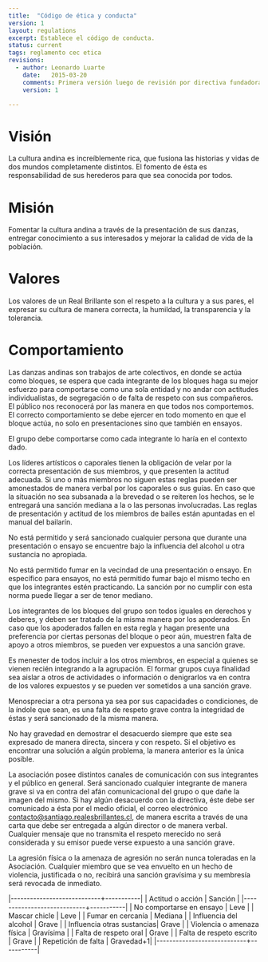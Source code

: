 ```yaml
---
title:  "Código de ética y conducta"
version: 1
layout: regulations
excerpt: Establece el código de conducta.
status: current
tags: reglamento cec etica
revisions:
  - author: Leonardo Luarte
    date:   2015-03-20
    comments: Primera versión luego de revisión por directiva fundadora.
    version: 1

---
```


Visión
=======

La cultura andina es increíblemente rica, que fusiona las historias y vidas de dos mundos completamente distintos.
El fomento de ésta es responsabilidad de sus herederos para que sea conocida por todos.

Misión
===========

Fomentar la cultura andina a través de la presentación de sus danzas, entregar conocimiento a sus interesados y mejorar la calidad de vida de la población.

Valores
============

Los valores de un Real Brillante son el respeto a la cultura y a sus pares, el expresar su cultura de manera correcta, la humildad, la transparencia y la tolerancia.

Comportamiento
===============

Las danzas andinas son trabajos de arte colectivos, en donde se actúa como bloques, se espera que cada integrante de los bloques haga su mejor esfuerzo para comportarse como una sola entidad y no andar con actitudes individualistas, de segregación o de falta de respeto con sus compañeros. El público nos reconocerá por las manera en que todos nos comportemos. El correcto comportamiento se debe ejercer en todo momento en que el bloque actúa, no solo en presentaciones sino que también en ensayos.

El grupo debe comportarse como cada integrante lo haría en el contexto dado.

Los líderes artísticos o caporales tienen la obligación de velar por la correcta presentación de sus miembros, y que presenten la actitud adecuada. Si uno o más miembros no siguen estas reglas pueden ser amonestados de manera verbal por los caporales o sus guías. En caso que la situación no sea subsanada a la brevedad o se reiteren los hechos, se le entregará una sanción mediana a la o las personas involucradas. Las reglas de presentación y actitud de los miembros de bailes están apuntadas en el manual del bailarín.

No está permitido y será sancionado cualquier persona que durante una presentación o ensayo se encuentre bajo la influencia del alcohol u otra sustancia no apropiada.

No está permitido fumar en la vecindad de una presentación o ensayo. En específico para ensayos, no está permitido fumar bajo el mismo techo en que los integrantes estén practicando. La sanción por no cumplir con esta norma puede llegar a ser de tenor mediano.

Los integrantes de los bloques del grupo son todos iguales en derechos y deberes, y deben ser tratado de la misma manera por los apoderados. En caso que los apoderados fallen en esta regla y hagan presente una preferencia por ciertas personas del bloque o peor aún, muestren falta de apoyo a otros miembros, se pueden ver expuestos a una sanción grave.

Es menester de todos incluir a los otros miembros, en especial a quienes se vienen recién integrando a la agrupación. El formar grupos cuya finalidad sea aislar a otros de actividades o información o denigrarlos va en contra de los valores expuestos y se pueden ver sometidos a una sanción grave.

Menospreciar a otra persona ya sea por sus capacidades o condiciones, de la índole que sean, es una falta de respeto grave contra la integridad de éstas y será sancionado de la misma manera.

No hay gravedad en demostrar el desacuerdo siempre que este sea expresado de manera directa, sincera y con respeto. Si el objetivo es encontrar una solución a algún problema, la manera anterior es la única posible.

La asociación posee distintos canales de comunicación con sus integrantes y el público en general. Será sancionado cualquier integrante de manera grave si va en contra del afán comunicacional del grupo o que dañe la imagen del mismo. Si hay algún desacuerdo con la directiva, éste debe ser comunicado a ésta por el medio oficial, el correo electrónico contacto@santiago.realesbrillantes.cl, de manera escrita a través de una carta que debe ser entregada a algún director o de manera verbal.
Cualquier mensaje que no transmita el respeto merecido no será considerada y su emisor puede verse expuesto a una sanción grave.

La agresión física o la amenaza de agresión no serán nunca toleradas en la Asociación. Cualquier miembro que se vea envuelto en un hecho de violencia, justificada o no, recibirá una sanción gravísima y su membresía será revocada de inmediato.

|----------------------------+-----------|
| Actitud o acción           | Sanción   | 
|----------------------------+-----------|
| No comportarse en ensayo   | Leve      |
| Mascar chicle              | Leve      |
| Fumar en cercanía          | Mediana   |
| Influencia del alcohol     | Grave     |
| Influencia otras sustancias| Grave     |
| Violencia o amenaza física | Gravísima |
| Falta de respeto oral      | Grave     |
| Falta de respeto escrito   | Grave     |
| Repetición de falta        | Gravedad+1|
|----------------------------+-----------|
